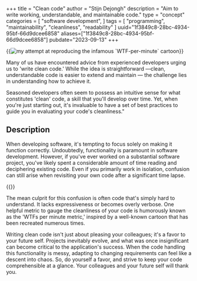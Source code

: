 +++
title = "Clean code"
author = "Stijn Dejongh"
description = "Aim to write working, understandable, and maintainable code."
type = "concept"
categories = [
    "software development",
]
tags = [
    "programming", "maintainability", "cleanliness", "readability"
]
uuid="1f3849c8-28bc-4934-95bf-66d9dcee6858"
aliases=["1f3849c8-28bc-4934-95bf-66d9dcee6858"]
pubdate="2023-09-13"
+++

{{<image
src="/images/concepts/wtf_per_minute.png"  
alt="my attempt at reproducing the infamous `WTF-per-minute` cartoon" >}}

Many of us have encountered advice from experienced developers urging us to 'write clean code.' While the idea is straightforward —clean,
understandable code is easier to extend and maintain — the challenge lies in understanding how to achieve it.

Seasoned developers often seem to possess an intuitive sense for what constitutes 'clean' code, a skill that you'll develop over time.
Yet, when you're just starting out, it's invaluable to have a set of best practices to guide you in evaluating your code's cleanliness."

## Description

When developing software, it's tempting to focus solely on making it function correctly. Undoubtedly, functionality is paramount in software
development. However, if you've ever worked on a substantial software project, you've likely spent a considerable amount of time reading and
deciphering existing code. Even if you primarily work in isolation, confusion can still arise when revisiting your own code after a significant
time lapse.

{{<quote text="But it works! That's all that matters, right?" author="A lazy developer">}}

The mean culprit for this confusion is often code that's simply hard to understand.
It lacks expressiveness or becomes overly verbose. One helpful metric to gauge the cleanliness of your code is humorously known as the 'WTFs per
minute metric,' inspired by a well-known cartoon that has been recreated numerous times.

Writing clean code isn't just about pleasing your colleagues; it's a favor to your future self.
Projects inevitably evolve, and what was once insignificant can become critical to the application's success. When the code handling this
functionality is messy, adapting to changing requirements can feel like a descent into chaos. So, do yourself a favor, and strive to keep your code
comprehensible at a glance. Your colleagues and your future self will thank you.

